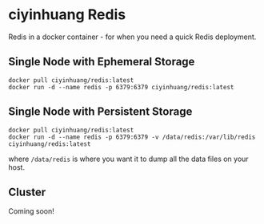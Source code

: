 # ciyinhuang Redis

Redis in a docker container - for when you need a quick Redis deployment.

## Single Node with Ephemeral Storage

```
docker pull ciyinhuang/redis:latest
docker run -d --name redis -p 6379:6379 ciyinhuang/redis:latest
```

## Single Node with Persistent Storage

```
docker pull ciyinhuang/redis:latest
docker run -d --name redis -p 6379:6379 -v /data/redis:/var/lib/redis ciyinhuang/redis:latest
```

where `/data/redis` is where you want it to dump all the data files on your host.

## Cluster

Coming soon!
